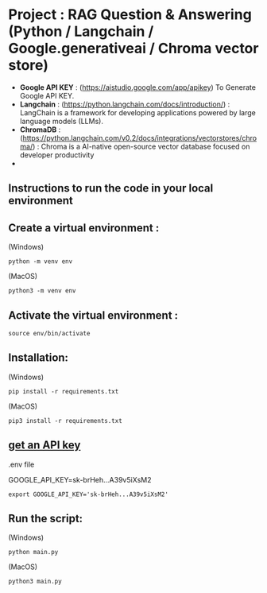 # Project : RAG Question & Answering (Python / Langchain / Google.generativeai / Chroma vector store)



- **Google API KEY** : (https://aistudio.google.com/app/apikey) To Generate Google API KEY.
- **Langchain** : (https://python.langchain.com/docs/introduction/) : LangChain is a framework for developing applications powered by large language models (LLMs).
- **ChromaDB** : (https://python.langchain.com/v0.2/docs/integrations/vectorstores/chroma/) : Chroma is a AI-native open-source vector database focused on developer productivity
- 


## Instructions to run the code in your local environment

## Create a virtual environment :

(Windows)
```
python -m venv env
```

(MacOS)
```
python3 -m venv env
```

## Activate the virtual environment :

```
source env/bin/activate
```

## Installation:
(Windows)
```
pip install -r requirements.txt
```

(MacOS)

```
pip3 install -r requirements.txt
```

## [get an API key](https://platform.openai.com/account/api-keys)

.env file

GOOGLE_API_KEY=sk-brHeh...A39v5iXsM2

`export GOOGLE_API_KEY='sk-brHeh...A39v5iXsM2'`


## Run the script:

(Windows)
```
python main.py
```

(MacOS)
```
python3 main.py
```
